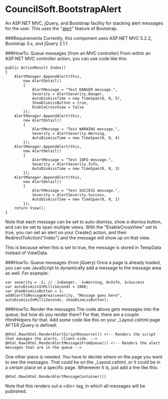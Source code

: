CouncilSoft.BootstrapAlert
==========================

An ASP.NET MVC, jQuery, and Bootstrap facility for stacking alert messages for the user. This uses the "[alert](http://getbootstrap.com/components/#alerts)" feature of Bootstrap.

###Requirements
Currently, this component uses ASP.NET MVC 5.2.2, Bootstrap 3.x, and jQuery 2.1.1

###HowTo: Queue messages (from an MVC controller)
From within an ASP.NET MVC controller action, you can use code like this:

    public ActionResult Index()
    {
        AlertManager.AppendAlert(this,
            new AlertDetail()
            {
                AlertMessage = "Test DANGER message.",
                Severity = AlertSeverity.Danger,
                AutoDismissTime = new TimeSpan(0, 0, 5),
                ShowDismissButton = true,
                EnableCrossView = false
            });
        AlertManager.AppendAlert(this,
            new AlertDetail()
            {
                AlertMessage = "Test WARNING message.",
                Severity = AlertSeverity.Warning,
                AutoDismissTime = new TimeSpan(0, 0, 4)
            });
        AlertManager.AppendAlert(this,
            new AlertDetail()
            {
                AlertMessage = "Test INFO message.",
                Severity = AlertSeverity.Info,
                AutoDismissTime = new TimeSpan(0, 0, 3)
            });
        AlertManager.AppendAlert(this,
            new AlertDetail()
            {
                AlertMessage = "Test SUCCESS message.",
                Severity = AlertSeverity.Success,
                AutoDismissTime = new TimeSpan(0, 0, 2)
            });
        return View();
    }

Note that each message can be set to auto-dismiss, show a dismiss button, and can be set to span multiple views. With the "EnableCrossView" set to true, you can set an alert on your Create() action, and then RedirectToAction("Index") and the message will show up on that view.

This is because when this is set to true, the message is stored in TempData instead of ViewData.

###HowTo: Queue messages (from jQuery)
Once a page is already loaded, you can use JavaScript to dynamically add a message to the message area as well. For example:

    var severity = -2; // -2=Danger, -1=Warning, 0=Info, 1=Success
    var autoDismissInMilliSeconds = 2000;
    var showDismissButton = 1;
    addAlertToMessageArea(severity, "Message goes here", autoDismissInMilliSeconds, showDismissButton);

###HowTo: Render the messages
The code above gets messages into the queue, but how do you render them? For that, there are a couple HtmlHelpers for that. Add some code like this on your _Layout.cshtml page AFTER jQuery is defined:

    @Html.Raw(Html.RenderAlertScriptResource()) <!-- Renders the script that manages the alerts, client-side. -->
    @Html.Raw(Html.RenderAlertMessagesFromQueue()) <!-- Renders the alert messages that are in the queue -->

One other piece is needed. You have to decide where on the page you want to see the messages. That could be on the _Layout.cshtml, or it could be in a certain place on a specific page. Whereever it is, just add a line like this:

    @Html.Raw(Html.RenderAlertMessageContainer())

Note that this renders out a &lt;div&gt; tag, in which all messages will be published.
